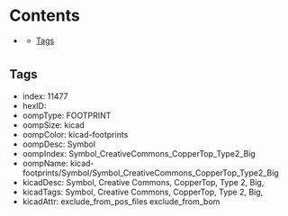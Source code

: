 



Contents
========

* [](#)
	* [Tags](#tags)

# 

## Tags

- index: 11477
- hexID: 
- oompType: FOOTPRINT
- oompSize: kicad
- oompColor: kicad-footprints
- oompDesc: Symbol
- oompIndex: Symbol_CreativeCommons_CopperTop_Type2_Big
- oompName: kicad-footprints/Symbol/Symbol_CreativeCommons_CopperTop_Type2_Big
- kicadDesc: Symbol, Creative Commons, CopperTop, Type 2, Big,
- kicadTags: Symbol, Creative Commons, CopperTop, Type 2, Big,
- kicadAttr: exclude_from_pos_files exclude_from_bom

